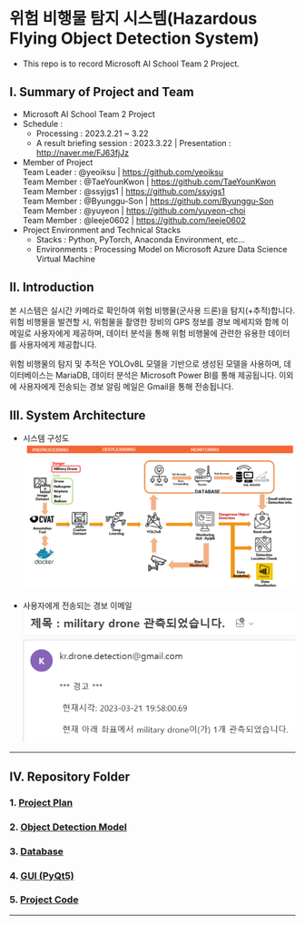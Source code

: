 # 위험 비행물 탐지 시스템(Hazardous Flying Object Detection System)
- This repo is to record Microsoft AI School Team 2 Project.


## I. Summary of Project and Team
- Microsoft AI School Team 2 Project
- Schedule : 
    - Processing : 2023.2.21 ~ 3.22
    - A result briefing session : 2023.3.22 | Presentation : http://naver.me/FJ63fjJz
- Member of Project   
    Team Leader : @yeoiksu | https://github.com/yeoiksu  
    Team Member : @TaeYounKwon | https://github.com/TaeYounKwon  
    Team Member : @ssyjgs1 | https://github.com/ssyjgs1  
    Team Member : @Byunggu-Son | https://github.com/Byunggu-Son  
    Team Member : @yuyeon | https://github.com/yuyeon-choi  
    Team Member : @leeje0602 | https://github.com/leeje0602
- Project Environment and Technical Stacks
    - Stacks : Python, PyTorch, Anaconda Environment, etc...
    - Environments : Processing Model on Microsoft Azure Data Science Virtual Machine

## II. Introduction  
본 시스템은 실시간 카메라로 확인하여 위험 비행물(군사용 드론)을 탐지(+추적)합니다. 위험 비행물을 발견할 시, 위험물을 촬영한 장비의 GPS 정보를 경보 메세지와 함께 이메일로 사용자에게 제공하며, 데이터 분석을 통해 위험 비행물에 관련한 유용한 데이터를 사용자에게 제공합니다.  

위험 비행물의 탐지 및 추적은 YOLOv8L 모델을 기반으로 생성된 모델을 사용하며, 데이터베이스는 MariaDB, 데이터 분석은 Microsoft Power BI를 통해 제공됩니다. 이외에 사용자에게 전송되는 경보 알림 메일은 Gmail을 통해 전송됩니다.

## III. System Architecture  
- 시스템 구성도
![system architecture](images/system%20architecture.png)

- 사용자에게 전송되는 경보 이메일
![alarm for user](images/alarm%20for%20user.png)


<!-- [Azure. ADO.NET & CRUD](https://github.com/yeoiksu/Microsoft-AI-School/tree/main/2022.11/11.10_d27_azure) -->
<hr>

## IV. Repository Folder
### 1. [Project Plan](/01.%20Project%20Plan/)
### 2. [Object Detection Model](#2-object-detection-model)
### 3. [Database](#3-database)
### 4. [GUI (PyQt5)](#4-gui-pyqt5)
### 5. [Project Code](#5-project-code)

<hr>